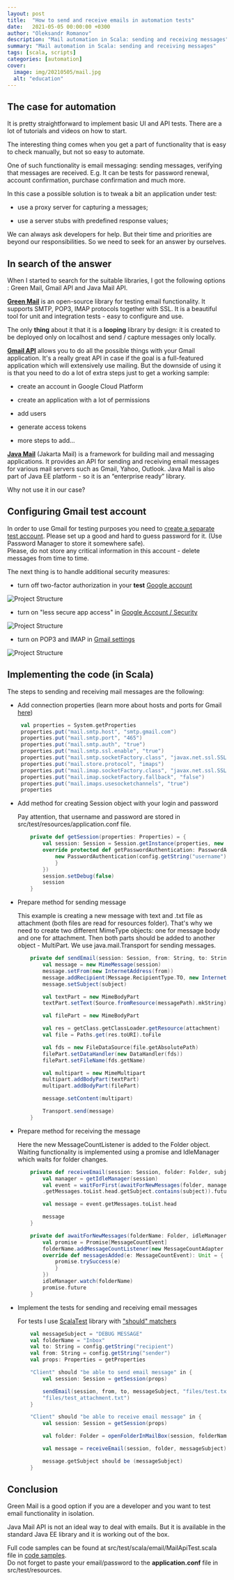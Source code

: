 ```yaml
---
layout: post
title:  "How to send and receive emails in automation tests"
date:   2021-05-05 00:00:00 +0300
author: "Oleksandr Romanov"
description: "Mail automation in Scala: sending and receiving messages"
summary: "Mail automation in Scala: sending and receiving messages"
tags: [scala, scripts]
categories: [automation]
cover:
  image: img/20210505/mail.jpg
  alt: "education"
---
```


## The case for automation

It is pretty straightforward to implement basic UI and API tests. There are a lot of tutorials and videos on how to start.  

The interesting thing comes when you get a part of functionality that is easy to check manually, but not so easy to automate.  

One of such functionality is email messaging: sending messages, verifying that messages are received. E.g. It can be tests for password renewal, account confirmation, purchase confirmation and much more.

In this case a possible solution is to tweak a bit an application under test:

- use a proxy server for capturing a messages;
  
- use a server stubs with predefined response values;

We can always ask developers for help. But their time and priorities are beyond our responsibilities. So we need to seek for an answer by ourselves.

## In search of the answer

When I started to search for the suitable libraries, I got the following options : Green Mail, Gmail API and Java Mail API.

**[Green Mail][Green Mail]** is an open-source library for testing email functionality. It supports SMTP, POP3, IMAP protocols together with SSL. It is a beautiful tool for unit and integration tests - easy to configure and use.  

The only **thing** about it that it is a **looping** library by design: it is created to be deployed only on localhost and send / capture messages only locally.  

**[Gmail API][Gmail API]** allows you to do all the possible things with your Gmail application. It's a really great API in case if the goal is a full-featured application which will extensively use mailing.
But the downside of using it is that you need to do a lot of extra steps just to get a working sample:  

- create an account in Google Cloud Platform

- create an application with a lot of permissions

- add users

- generate access tokens

- more steps to add...

**[Java Mail][Java Mail]** (Jakarta Mail) is a framework for building mail and messaging applications. It provides an API for sending and receiving email messages for various mail servers such as Gmail, Yahoo, Outlook. Java Mail is also part of Java EE platform - so it is an “enterprise ready” library.  

Why not use it in our case?

## Configuring Gmail test account

In order to use Gmail for testing purposes you need to [create a separate test account][Create Account]. Please set up a good and hard to guess password for it. (Use Password Manager to store it somewhere safe).  
Please, do not store any critical information in this account - delete messages from time to time.  

The next thing is to handle additional security measures:

- turn off two-factor authorization in your **test** [Google account][Security]

![Project Structure](/img/20210505/2step.png)

- turn on "less secure app access" in [Google Account / Security][Security]
  
![Project Structure](/img/20210505/lesssecure.png)

- turn on POP3 and IMAP in [Gmail settings][IMAP]

![Project Structure](/img/20210505/gmailsettings.png)

## Implementing the code (in Scala)

The steps to sending and receiving mail messages are the following:

- Add connection properties (learn more about hosts and ports for Gmail [here][Gmail Settings])

   ``` scala
    val properties = System.getProperties
    properties.put("mail.smtp.host", "smtp.gmail.com")
    properties.put("mail.smtp.port", "465")
    properties.put("mail.smtp.auth", "true")
    properties.put("mail.smtp.ssl.enable", "true")
    properties.put("mail.smtp.socketFactory.class", "javax.net.ssl.SSLSocketFactory")
    properties.put("mail.store.protocol", "imaps")
    properties.put("mail.imap.socketFactory.class", "javax.net.ssl.SSLSocketFactory")
    properties.put("mail.imap.socketFactory.fallback", "false")
    properties.put("mail.imaps.usesocketchannels", "true")
    properties
    ```  

- Add method for creating Session object with your login and password

    Pay attention, that username and password are stored in src/test/resources/application.conf file.  

    ``` scala
        private def getSession(properties: Properties) = {
            val session: Session = Session.getInstance(properties, new Authenticator() {
            override protected def getPasswordAuthentication: PasswordAuthentication = {
                new PasswordAuthentication(config.getString("username"), config.getString("password"))
                }
            })
            session.setDebug(false)
            session
        }
    ```

- Prepare method for sending message

    This example is creating a new message with text and .txt file as attachment (both files are read for resources folder). That's why we need to create two different MimeType objects: one for message body and one for attachment. Then both parts should be added to another object - MultiPart.
    We use java.mail.Transport for sending messages.  

    ``` scala
        private def sendEmail(session: Session, from: String, to: String, subject: String, messagePath: String, attachment: String): Unit = {
            val message = new MimeMessage(session)
            message.setFrom(new InternetAddress(from))
            message.addRecipient(Message.RecipientType.TO, new InternetAddress(to))
            message.setSubject(subject)

            val textPart = new MimeBodyPart
            textPart.setText(Source.fromResource(messagePath).mkString)

            val filePart = new MimeBodyPart

            val res = getClass.getClassLoader.getResource(attachment)
            val file = Paths.get(res.toURI).toFile

            val fds = new FileDataSource(file.getAbsolutePath)
            filePart.setDataHandler(new DataHandler(fds))
            filePart.setFileName(fds.getName)

            val multipart = new MimeMultipart
            multipart.addBodyPart(textPart)
            multipart.addBodyPart(filePart)

            message.setContent(multipart)

            Transport.send(message)
        }
    ```

- Prepare method for receiving the message

    Here the new MessageCountListener is added to the Folder object. Waiting functionality is implemented using a promise and IdleManager which waits for folder changes.  

    ``` scala
        private def receiveEmail(session: Session, folder: Folder, subject: String): Message = {
            val manager = getIdleManager(session)
            val event = waitForFirst(awaitForNewMessages(folder, manager))(_
            .getMessages.toList.head.getSubject.contains(subject)).futureValue

            val message = event.getMessages.toList.head

            message
        }

        private def awaitForNewMessages(folderName: Folder, idleManager: IdleManager): Future[MessageCountEvent] = {
            val promise = Promise[MessageCountEvent]
            folderName.addMessageCountListener(new MessageCountAdapter {
            override def messagesAdded(e: MessageCountEvent): Unit = {
                promise.trySuccess(e)
                } 
            })
            idleManager.watch(folderName)
            promise.future
        }
    ```

- Implement the tests for sending and receiving email messages

    For tests I use [ScalaTest][ScalaTest] library with ["should" matchers][Matchers]

    ``` scala
        val messageSubject = "DEBUG MESSAGE"
        val folderName = "Inbox"
        val to: String = config.getString("recipient")
        val from: String = config.getString("sender")
        val props: Properties = getProperties

        "Client" should "be able to send email message" in {
            val session: Session = getSession(props)

            sendEmail(session, from, to, messageSubject, "files/test.txt",
            "files/test_attachment.txt")
        }

        "Client" should "be able to receive email message" in {
            val session: Session = getSession(props)

            val folder: Folder = openFolderInMailBox(session, folderName)

            val message = receiveEmail(session, folder, messageSubject)

            message.getSubject should be (messageSubject)
        }
    ```

## Conclusion

Green Mail is a good option if you are a developer and you want to test email functionality in isolation.  

Java Mail API is not an ideal way to deal with emails. But it is available in the standard Java EE library and it is working out of the box.  

Full code samples can be found at src/test/scala/email/MailApiTest.scala file in [code samples][source repo].  
Do not forget to paste your email/password to the **application.conf** file in src/test/resources.  

[Green Mail]: https://greenmail-mail-test.github.io/greenmail/
[Gmail API]: https://developers.google.com/gmail/api[]
[Java Mail]: https://javaee.github.io/javamail/docs/api/
[Java Mail FAQ]: https://javaee.github.io/javamail/FAQ
[Gmail Settings]: https://developers.google.com/gmail/imap/imap-smtp
[source repo]: https://github.com/alexromanov/scala-automation-samples
[IMAP]: https://mail.google.com/mail/u/1/?tab=km#settings/fwdandpop
[Security]: https://myaccount.google.com/u/1/security
[Create Account]: https://accounts.google.com/Signup
[ScalaTest]: https://www.scalatest.org/
[Matchers]: https://www.scalatest.org/user_guide/using_matchers
